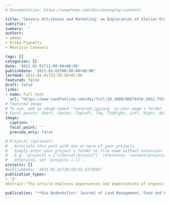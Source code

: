 ```yaml
---
# Documentation: https://wowchemy.com/docs/managing-content/

title: 'Sensory Attributes and Marketing: an Exploration of Italian Organic Producers Perspective'
subtitle: ''
summary: ''
authors:
- admin 
- Erika Pignatti
- Maurizio Canavari 

tags: []
categories: []
date: '2012-01-01T12:00:00+00:00'
publishdate: '2012-01-01T00:00:00+00:00'
lastmod: 2012-01-01T22:50:56+02:00
featured: false
draft: false
links: 
- name: Full text
  url: "https://www.tandfonline.com/doi/full/10.1080/08974438.2012.755718"
# Featured image
# To use, add an image named `featured.jpg/png` to your page's folder.
# Focal points: Smart, Center, TopLeft, Top, TopRight, Left, Right, BottomLeft, Bottom, BottomRight.
image:
  caption: ''
  focal_point: ''
  preview_only: false

# Projects (optional).
#   Associate this post with one or more of your projects.
#   Simply enter your project's folder or file name without extension.
#   E.g. `projects = ["internal-project"]` references `content/project/deep-learning/index.md`.
#   Otherwise, set `projects = []`.
projects: []
#publishDate: '2023-01-01T20:50:55.237264Z'
publication_types: 
- '2'
abstract:"The article explores experiences and expectations of organic producers regarding consumer-relevant information pertaining to the sensory properties of organic products. Individual interviews of ten prominent Italian organic producers were conducted and analysed, using both a qualitative and quantitative content analysis, and conceptual mapping. Results reveal that organic producers generally perform sensory analyses in a non-systematic and non-standardised way. However, despite high costs and lack of expertise associated with such tests, producers expressed the necessity to increase the use of these analyses on their products and to improve their reliability in order to better identify and meet the needs of consumers. The undesirable variation in sensory features of organic products during the shelf life was highlighted, and the need for training initiatives to improve consumer's sensory knowledge and awareness was also expressed. From these findings, suggestions for further future research are provided."

publication: '**Die Bodenkultur: Journal of Land Management, Food and Environment**'
---
```

